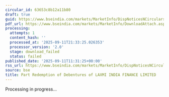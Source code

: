 ```yaml
---
circular_id: 63653c8b12a11b80
draft: true
guid: https://www.bseindia.com/markets/MarketInfo/DispNoticesNCirculars.aspx?Noticeid={50B4F427-C3D4-4C3C-A1EF-E08A562E59A7}&noticeno=20250911-29&dt=09/11/2025&icount=29&totcount=91&flag=0
pdf_url: https://www.bseindia.com/markets/MarketInfo/DownloadAttach.aspx?id=20250911-29&attachedId=
processing:
  attempts: 1
  content_hash: ''
  processed_at: '2025-09-11T21:33:25.026353'
  processor_version: '2.0'
  stage: download_failed
  status: failed
published_date: '2025-09-11T11:31:25+00:00'
rss_url: https://www.bseindia.com/markets/MarketInfo/DispNoticesNCirculars.aspx?Noticeid={50B4F427-C3D4-4C3C-A1EF-E08A562E59A7}&noticeno=20250911-29&dt=09/11/2025&icount=29&totcount=91&flag=0
source: bse
title: Part Redemption of Debentures of LAXMI INDIA FINANCE LIMITED
---
```


Processing in progress...
